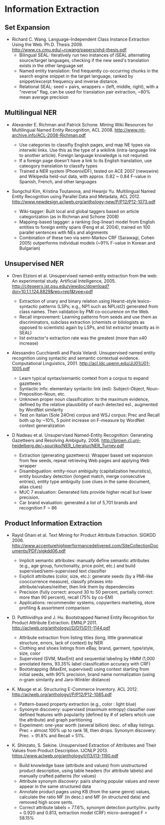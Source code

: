 Information Extraction
======================

Set Expansion
-------------

* Richard C. Wang. Language-Independent Class Instance Extraction Using the Web. Ph.D. Thesis 2009. http://www.cs.cmu.edu/~rcwang/papers/phd-thesis.pdf
    - Bilingual SEAL: Iteratively run two instances of iSEAL alternating source/target languages, checking if the new seed's translation exists in the other language set
    - Named entity translation: find frequently co-occurring chunks in the search engine snippet in the target language, ranked by snippet/excerpt frequency and inverse distance.
    - Relational SEAL: seed = pairs, wrappers = (left, middle, right), with a "reverse" flag, can be used for translation pair extraction, ~80% mean average precision


Multilingual NER
----------------

* Alexander E. Richman and Patrick Schone. Mining Wiki Resources for Multilingual Named Entity Recognition, ACL 2008. http://www.mt-archive.info/ACL-2008-Richman.pdf
    - Use categories to classifiy English pages, and map NE types via interwiki links. Use this as the type of a wikilink (intra-language link to another article). Foreign language knowledge is not requried.
    - If a foreign page doesn't have a link to its English translation, use cateogory translation to classify types
    - Trained a NER system (PhoenixIDF), tested on ACE 2007 (newswire) and Wikipedia held-out data, with approx. 0.82 ~ 0.84 F-value in Spanish, French, and other languages

* Sungchul Kim, Kristina Toutanova, and Hwanjo Yu. Multilingual Named Entity Recognition using Parallel Data and Metadata, ACL 2012. http://www.newdesign.aclweb.org/anthology-new/P/P12/P12-1073.pdf
    - Wiki-tagger: Built local and global taggers based on article categorization (as in Richman and Schone 2008)
    - Mapping-based taggger: a ranking (log-linear) model from English entities to foreign entity spans (Feng et al. 2004), trained on 100 parallel sentences with NEs and alignments
    - Combination of these two via semi-Markov CRF (Sarawagi, Cohen 2005) outperforms individual models (~91% F-value in Korean and Bulgarian)

Unsupervised NER
----------------

* Oren Etzioni et al. Unsupervised named-entity extraction from the web: An experimental study. Artificial Intelligence, 2005. http://citeseerx.ist.psu.edu/viewdoc/download?doi=10.1.1.124.8829&rep=rep1&type=pdf
    - Extraction of unary and binary relation using Hearst-style lexico-syntactic patterns (LSPs; e.g., NP1 such as NPList2) generated from class names. Then validation by PMI co-occurence on the Web.
    - Recall improvement: Learning patterns from seeds and use them as discriminators, subclass extraction (chemists or bilologists as opposed to scientists) again by LSPs, and list extractor (exactly as in SEAL)
    - list extractor's extraction rate was the greatest (more than x40 increase)


* Alessandro Cucchiarelli and Paola Velardi. Unsupervised named entity recognition using syntactic and semantic contextual evidence. Computational Linguistics, 2001. http://acl.ldc.upenn.edu/J/J01/J01-1005.pdf
    - Learn typical syntax/semantic context from a corpus to expand gazetteers
    - Syntactic info: elementary syntactic link (esl): Subject-Object, Noun-Preposition-Noun, etc.
    - Unknown proper noun classification: to the maximum evidence, defined by the relative plausibility of each detected esl., augmented by WordNet similarity
    - Test on Italian (Sole 24Ore) corpus and WSJ corpus: Prec and Recall both up by ~10%, 5 point increase on F-measure by WordNet context generalization

* D Nadeau et al. Unsupervised Named-Entity Recognition: Generating Gazetteers and Resolving Ambiguity. 2006. http://brown.cl.uni-heidelberg.de/~sourjiko/NER_Literatur/NER_Turney.pdf
    - Extraction (generating gazetteers): Wrapper based set expansion from few seeds, repeat retrieving Web pages and applying Web wrapper
    - Disambiguation: entity-noun ambiguity (capitalization heuristics), entity boundary detection (longest match, merge consecutive entries), entity type ambiguity (use clues in the same document, alias clues)
    - MUC 7 evaluation: Generated lists provide higher recall but lower precision.
    - Car brand evaluation: generated a list of 5,701 brands and recognition F ~ 86 
    
Product Information Extraction
------------------------------

* Rayid Ghani et al. Text Mining for Product Attribute Extraction. SIGKDD 2006. http://www.accenturehighperformancedelivered.com/SiteCollectionDocuments/PDF/sigkdd06.pdf
    - Implicit semantic attributes: manually define semantic attributes (e.g., age group, functionality, price point, etc.) and build supervised/semi-supervised text classifier
    - Explicit attributes (color, size, etc.): generate seeds (by a PMI-like cooccurrence measure), classify phrases into attribute/values/neither, then link them by dependencies
    - Precision (fully correct: around 30 to 50 percent, partially correct: more than 90 percent), recall (75% by co-EM)
    - Applications: recommender systems, copywriters marketing, store profiling & assortment comparison

* D. Putthividhya and J. Hu. Bootstrapped Named Entity Recognition for Product Attribute Extraction. EMNLP 2011. http://aclweb.org/anthology//D/D11/D11-1144.pdf
    - Attribute extraction from listing titles (long, little grammatical structure, errors, lack of context) by NER
    - Clothing and shoes listings from eBay, brand, garment, type/style, size, color
    - Supervised (SVM, MaxEnt) and sequential labeling by HMM (1,000 annotated items, 93.35% label classification accuracy with CRF)
    - Bootstrapping (MaxEnt, supervised) using context starting from initial seeds, with 90% precision, brand name normalization (using n-gram similarity and Jaro-Winkler distance)

* K. Mauge et al. Structuring E-Commerce Inventory. ACL 2012. http://aclweb.org/anthology//P/P12/P12-1085.pdf
    - Pattern-based property extraction (e.g., color : light blue)
    - Synonym discovery: supervised (maximum entropy) classifier over defined features with popularity (defined by # of sellers which use the attribute) and graph partitioning
    - Experiment: one-year worth (several billion) desc. of eBay listings. Prec = almost 100% up to rank 18, then drops. Synonym discovery: Prec. = 91.8% and Recall = 51%.

* K. Shinzato, S. Sekine. Unsupervised Extraction of Attributes and Their Values from Product Description. IJCNLP 2013. https://www.aclweb.org/anthology/I/I13/I13-1190.pdf
    - Build knowledge base (attribute and values) from unstructured product description, using table headers (for attribute labels) and manually crafted patterns (for values)
    - Attribute synonym discovery: pairs sharing popular values and never appear in the same structured data
    - Annotate product pages using KB (from the same genre) values, calculate the ratio MF (in desc.) and MF (in structured data) and removed high score sents.
    - Correct attribute labels = 77.6%, synonym detection purity/inv. purity = 0.920 and 0.813, extraction model (CRF) micro-averaged F = 58.15%

